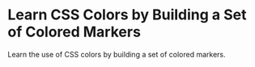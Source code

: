 # Learn CSS Colors by Building a Set of Colored Markers

Learn the use of CSS colors by building a set of colored markers.
